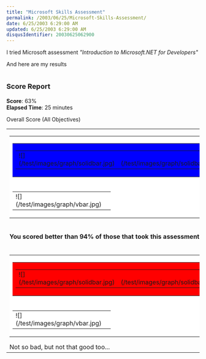 ```yaml
---
title: "Microsoft Skills Assessment"
permalink: /2003/06/25/Microsoft-Skills-Assessment/
date: 6/25/2003 6:29:00 AM
updated: 6/25/2003 6:29:00 AM
disqusIdentifier: 20030625062900
---
```




I tried Microsoft assessment *"Introduction to Microsoft.NET for 
Developers"*
<!-- more -->

And here are my results 

# <font size="4">Score Report</font>

**Score**: 63%  
**Elapsed Time**: 25 minutes 

Overall Score (All Objectives)  

<table>
  <tbody>
  <tr></tr>
  <tr>
    <td valign="top" width="349">
      <table id="Table3" cellspacing="0" cellpadding="0" width="205" bgcolor="#ffffff" border="0">
        <tbody>
        <tr>
          <td colspan="5">
            <table id="Table4" cellspacing="0" cellpadding="0" width="100%" bgcolor="#c0c0c0" border="0">
              <tbody>
              <tr>
                <td width="43%" bgcolor="blue">
                  <table id="Table5" cellspacing="0" cellpadding="0" width="100%" border="0">
                    <tbody>
                    <tr>
                      <td width="50%">![](/test/images/graph/solidbar.jpg)</td>
                      <td align="right" width="50%">![](/test/images/graph/solidbar.jpg)</td></tr></tbody></table></td>
                <td align="right" width="37%">![](/test/images/graph/solidbar.jpg)</td></tr></tbody></table></td></tr>
        <tr>
          <td valign="top" width="20%">
            <table id="Table6" cellspacing="0" cellpadding="0" width="100%" border="0"><tbody>
              <tr>
                <td valign="top" width="50%">![](/test/images/graph/vbar.jpg)</td>
                <td valign="top" align="right" width="50%"></td></tr></tbody></table></td>
          <td valign="top" align="right" width="20%"></td>
          <td valign="top" align="right" width="20%"></td>
          <td valign="top" align="right" width="20%"></td>
          <td valign="top" align="right" width="20%"></td></tr></tbody></table></td>
    <td valign="top" align="left" width="374">
      

   63% (19/30) 
</td></tr>
  <tr>
    <td valign="top" align="left" width="755" colspan="2">
      

**You scored better than 94% of those that took 
      this assessment**  
</td></tr>
  <tr>
    <td valign="top" width="349">
      <table id="Table7" cellspacing="0" cellpadding="0" width="205" bgcolor="#ffffff" border="0">
        <tbody>
        <tr>
          <td colspan="5">
            <table id="Table8" cellspacing="0" cellpadding="0" width="100%" bgcolor="#c0c0c0" border="0">
              <tbody>
              <tr>
                <td width="94%" bgcolor="red">
                  <table id="Table9" cellspacing="0" cellpadding="0" width="100%" border="0">
                    <tbody>
                    <tr>
                      <td width="50%">![](/test/images/graph/solidbar.jpg)</td>
                      <td align="right" width="50%">![](/test/images/graph/solidbar.jpg)</td></tr></tbody></table></td>
                <td align="right" width="6%">![](/test/images/graph/solidbar.jpg)</td></tr></tbody></table></td></tr>
        <tr>
          <td valign="top" width="20%">
            <table id="Table10" cellspacing="0" cellpadding="0" width="100%" border="0"><tbody>
              <tr>
                <td valign="top" width="50%">![](/test/images/graph/vbar.jpg)</td>
                <td valign="top" align="right" width="50%"></td></tr></tbody></table></td>
          <td valign="top" align="right" width="20%"></td>
          <td valign="top" align="right" width="20%"></td>
          <td valign="top" align="right" width="20%"></td>
          <td valign="top" align="right" width="20%"></td></tr></tbody></table>  
Not 
      so bad, but not that good too...  
</td>
    <td valign="top" align="left" width="374">
      

   94% 
  
</td></tr></tbody></table>
